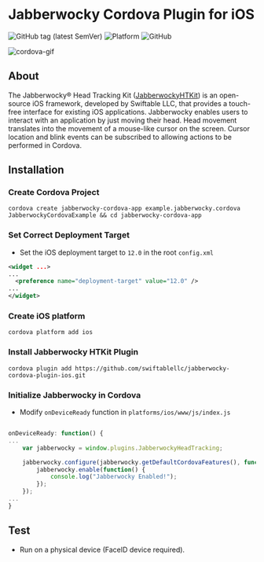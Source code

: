 # Jabberwocky Cordova Plugin for iOS
![GitHub tag (latest SemVer)](https://img.shields.io/github/v/tag/swiftablellc/jabberwocky-cordova-plugin-ios?label=release&sort=semver) ![Platform](https://img.shields.io/badge/platform-iOS-lightgrey) ![GitHub](https://img.shields.io/github/license/swiftablellc/jabberwocky-cordova-plugin-ios)

![cordova-gif](https://user-images.githubusercontent.com/6625903/82470605-2e87ba00-9a8b-11ea-992e-9042736d033b.gif)

## About
The Jabberwocky® Head Tracking Kit ([JabberwockyHTKit](https://github.com/swiftablellc/jabberwocky-head-tracking-kit-ios)) is an open-source iOS framework, developed by Swiftable LLC, that provides a touch-free interface for existing iOS applications. Jabberwocky enables users to interact with an application by just moving their head. Head movement translates into the movement of a mouse-like cursor on the screen. Cursor location and blink events can be subscribed to allowing actions to be performed in Cordova.

## Installation

### Create Cordova Project
```shell script
cordova create jabberwocky-cordova-app example.jabberwocky.cordova JabberwockyCordovaExample && cd jabberwocky-cordova-app
```

### Set Correct Deployment Target
* Set the iOS deployment target to `12.0` in the root `config.xml`

```xml
<widget ...>
...
  <preference name="deployment-target" value="12.0" />
...
</widget>
```

### Create iOS platform

```shell script
cordova platform add ios
```

### Install Jabberwocky HTKit Plugin

```shell script
cordova plugin add https://github.com/swiftablellc/jabberwocky-cordova-plugin-ios.git
```

### Initialize Jabberwocky in Cordova

* Modify `onDeviceReady` function in `platforms/ios/www/js/index.js`

```javascript

onDeviceReady: function() {
...
    var jabberwocky = window.plugins.JabberwockyHeadTracking;

    jabberwocky.configure(jabberwocky.getDefaultCordovaFeatures(), function() {
        jabberwocky.enable(function() {
            console.log("Jabberwocky Enabled!");
        });
    });
...
}
```

## Test

* Run on a physical device (FaceID device required).
